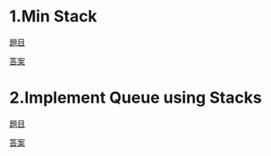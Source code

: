 # 1.Min Stack
[題目](https://leetcode.com/problems/min-stack/)

[答案](https://github.com/blakeli119/blakeli1109/blob/master/Leetcode/155_Min%20Stack_06170222.py)

# 2.Implement Queue using Stacks
[題目](https://leetcode.com/problems/implement-queue-using-stacks/)

[答案](https://github.com/blakeli119/blakeli1109/blob/master/Leetcode/155_Min%20Stack_06170222.py)
